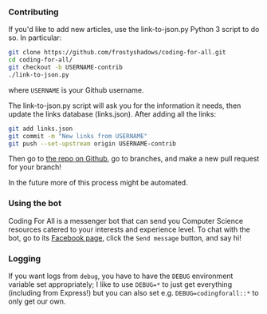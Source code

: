 ### Contributing

If you'd like to add new articles,
use the link-to-json.py Python 3 script to do so.
In particular:
```bash
git clone https://github.com/frostyshadows/coding-for-all.git
cd coding-for-all/
git checkout -b USERNAME-contrib
./link-to-json.py
```
where `USERNAME` is your Github username.

The link-to-json.py script will ask you for the information it needs,
then update the links database (links.json).
After adding all the links:

```bash
git add links.json
git commit -m "New links from USERNAME"
git push --set-upstream origin USERNAME-contrib
```

Then go to [the repo on Github](https://github.com/frostyshadows/coding-for-all),
go to branches, and make a new pull request for your branch!

In the future more of this process might be automated.

### Using the bot

Coding For All is a messenger bot that can send you Computer Science resources catered to your interests and experience level.
To chat with the bot, go to its [Facebook page](https://www.facebook.com/codingforeveryone/), click the `Send message` button, and say hi!

### Logging

If you want logs from `debug`,
you have to have the `DEBUG` environment variable set appropriately;
I like to use `DEBUG=*` to just get everything (including from Express!)
but you can also set e.g. `DEBUG=codingforall::*` to only get our own.
